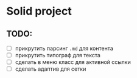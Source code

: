 # Solid project

## TODO:

- [ ] прикрутить парсинг `.md` для контента
- [ ] прикрутить типограф для текста
- [ ] сделать в меню класс для активной ссылки
- [ ] сделать адаптив для сетки
